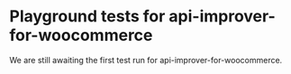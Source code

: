 # Playground tests for api-improver-for-woocommerce
We are still awaiting the first test run for api-improver-for-woocommerce.
